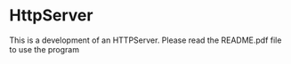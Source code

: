 # HttpServer
This is a development of an HTTPServer. Please read the README.pdf file to use the program
